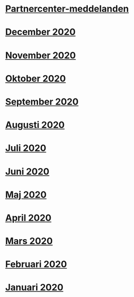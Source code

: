 # [Partnercenter-meddelanden](index.md)
# [December 2020](2020-december.md)
# [November 2020](2020-november.md)
# [Oktober 2020](2020-october.md)
# [September 2020](2020-september.md)
# [Augusti 2020](2020-august.md)
# [Juli 2020](2020-july.md)
# [Juni 2020](2020-june.md)
# [Maj 2020](2020-may.md)
# [April 2020](2020-april.md)
# [Mars 2020](2020-march.md)
# [Februari 2020](2020-february.md)
# [Januari 2020](2020-january.md)

